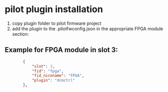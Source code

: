 # pilot plugin installation

1. copy plugin folder to pilot firmware project
2. add the plugin to the .pilotfwconfig.json in the appropriate FPGA module section:

## Example for FPGA module in slot 3:   
```json
        {
            "slot": 3,
            "fid": "fpga",
            "fid_nicename": "FPGA",
            "plugin": "dcmctrl"
        },
```